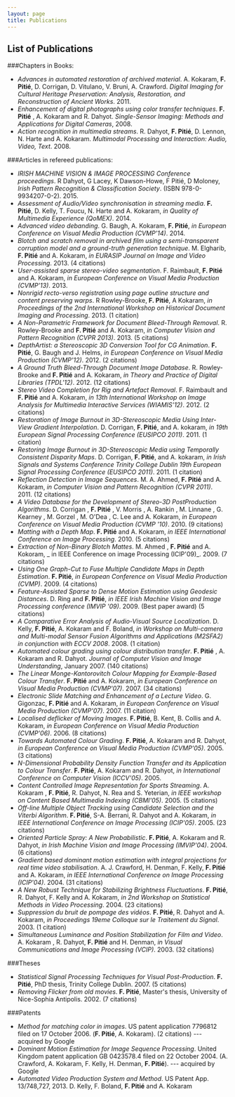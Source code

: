 ```yaml
---
layout: page
title: Publications
---
```



## List of Publications

###Chapters in Books:

* _Advances in automated restoration of archived material_. A. Kokaram, __F. Pitié__, D. Corrigan, D. Vitulano, V. Bruni, A. Crawford. _Digital Imaging for Cultural Heritage Preservation: Analysis, Restoration, and Reconstruction of Ancient Works_. 2011.
* _Enhancement of digital photographs using color transfer techniques_. __F. Pitié__ , A. Kokaram and R. Dahyot. _Single-Sensor Imaging: Methods and Applications for Digital Cameras_, 2008.
* _Action recognition in multimedia streams_.  R. Dahyot, __F. Pitié__, D. Lennon, N. Harte and A. Kokaram. _Multimodal Processing and Interaction:  Audio, Video, Text_. 2008.

###Articles in refereed publications:

*  _IRISH MACHINE VISION & IMAGE PROCESSING Conference proceedings_. R Dahyot, G Lacey, K Dawson-Howe, F Pitié, D Moloney, _Irish Pattern Recognition & Classification Society_. (ISBN 978-0-9934207-0-2). 2015.
*  _Assessment of Audio/Video synchronisation in streaming media_. __F. Pitié__, D. Kelly, T. Foucu, N. Harte and A. Kokaram, _in Quality of Multimedia Experience (QoMEX)_. 2014.
*  _Advanced video debanding_. G. Baugh, A. Kokaram, __F. Pitié__, _in European Conference on Visual Media Production (CVMP'14)_. 2014.
*  _*Blotch and scratch removal in archived film using a semi-transparent corruption model and a ground-truth generation technique*_. M. Elgharib, __F. Pitié__ and A. Kokaram, _in EURASIP Journal on Image and Video Processing_. 2013. (4 citations)
*  _*User-assisted sparse stereo-video segmentation*_. F. Raimbault, __F. Pitié__ and A. Kokaram, _in European Conference on Visual Media Production (CVMP'13)_. 2013.
*  _Nonrigid recto-verso registration using page outline structure and content preserving warps_. R Rowley-Brooke, __F. Pitié__, A Kokaram, _in Proceedings of the 2nd International Workshop on Historical Document Imaging and Processing_. 2013. (1 citation)
*  _*A Non-Parametric Framework for Document Bleed-Through Removal*_. R. Rowley-Brooke and __F. Pitié__ and A. Kokaram, _in Computer Vision and Pattern Recognition (CVPR 2013)_. 2013. (5 citations)
*  _DepthArtist: a Stereoscopic 3D Conversion Tool for CG Animation_. __F. Pitié__, G. Baugh and J. Helms, _in European Conference on Visual Media Production (CVMP'12)_. 2012. (2 citations)
*  _A Ground Truth Bleed-Through Document Image Database_. R. Rowley-Brooke and __F. Pitié__ and A. Kokaram, _in Theory and Practice of Digital Libraries (TPDL'12)_. 2012. (12 citations)
*  _Stereo Video Completion for Rig and Artefact Removal_. F. Raimbault and __F. Pitié__ and A. Kokaram, _in  13th International Workshop on Image Analysis for Multimedia Interactive Services (WIAMIS'12)_. 2012. (2 citations)
*  _Restoration of Image Burnout in 3D-Stereoscopic Media Using Inter-View Gradient Interpolation_. D. Corrigan, __F. Pitié__, and A.
  kokaram, _in 19th European Signal Processing Conference (EUSIPCO
    2011)_. 2011. (1 citation)
*  _Restoring Image Burnout in 3D-Stereoscopic Media using Temporally Consistent Disparity Maps_. D. Corrigan, __F. Pitié__, and A.
  kokaram, _in Irish Signals and Systems Conference Trinity College
    Dublin 19th European Signal Processing Conference (EUSIPCO
    2011)_. 2011. (1 citation)
*  _*Reflection Detection in Image Sequences*_. M. A. Ahmed,
  __F. Pitié__ and A. Kokaram, _in Computer Vision and Pattern
    Recognition (CVPR 2011)_. 2011. (12 citations)
*  _A Video Database for the Development of Stereo-3D  PostProduction Algorithms_. D. Corrigan , __F. Pitié__ , V. Morris ,  A. Rankin , M. Linnane , G. Kearney , M. Gorzel , M. O'Dea , C. Lee  and A. Kokaram, _in European Conference on Visual Media  Production (CVMP '10)_. 2010. (9 citations)
*  _*Matting with a Depth Map*_. __F. Pitié__ and A. Kokaram,  _in IEEE International Conference on Image Processing_. 2010. (5 citations)
*  _Extraction of Non-Binary Blotch Mattes_. M. Ahmed , __F. Pitié__
  and A. Kokoram, _ in IEEE Conference on image Processing (ICIP'09)_. 2009. (7 citations)
*  _*Using One Graph-Cut to Fuse Multiple Candidate Maps in Depth Estimation*_. __F. Pitié__, _in European Conference on Visual Media Production (CVMP)_. 2009. (4 citations)
*  _Feature-Assisted Sparse to Dense Motion Estimation using
  Geodesic Distances_. D. Ring and __F. Pitié__, _in IEEE Irish
    Machine Vision and Image Processing conference (IMVIP
    '09)_. 2009. (Best paper award) (5 citations)
*  _A Comparative Error Analysis of Audio-Visual Source Localization_. D. Kelly, __F. Pitié__, A. Kokaram and F. Boland, _in Workshop on Multi-camera and Multi-modal Sensor Fusion Algorithms and Applications (M2SFA2) in conjunction with ECCV 2008_. 2008. (1 citation)
*  _*Automated colour grading using colour distribution transfer*_. __F. Pitié__ , A. Kokaram and R. Dahyot. _Journal of Computer Vision and Image Understanding_, January 2007. (140 citations)
*  _*The Linear Monge-Kantorovitch Colour Mapping for Example-Based Colour Transfer*_. __F. Pitié__  and A. Kokaram, _in European Conference on Visual Media Production (CVMP'07)_. 2007. (34 citations)
*  _Electronic Slide Matching and Enhancement of a Lecture Video_.  G. Gigonzac, __F. Pitié__ and A. Kokaram, _in European Conference on Visual Media Production (CVMP'07)_. 2007. (11 citation)
*  _*Localised deflicker of Moving Images*_. __F. Pitié__, B. Kent, B. Collis and A. Kokaram, _in European Conference on Visual Media Production (CVMP'06)_. 2006. (8 citations)
*  _Towards Automated Colour Grading_. __F. Pitié__, A. Kokaram and R. Dahyot, _in European Conference on Visual Media Production (CVMP'05)_. 2005. (3 citations)
*  _*N-Dimensional Probability Density Function Transfer and its Application to Colour Transfer*_. __F. Pitié__, A. Kokaram and R. Dahyot, _in International Conference on Computer Vision (ICCV'05)_. 2005. 
*  _Content Controlled Image Representation for Sports Streaming_. A. Kokaram , __F. Pitié__, R. Dahyot, N. Rea and S. Yeterian, _in IEEE workshop on Content Based Multimedia Indexing (CBMI'05)_. 2005. (5 citations)
*  _Off-line Multiple Object Tracking using Candidate Selection and the Viterbi Algorithm_. __F. Pitié__, S-A. Berrani, R. Dahyot and A. Kokaram, _in IEEE International Conference on Image Processing (ICIP'05)_. 2005. (23 citations)
*  _Oriented Particle Spray: A New Probabilistic_. __F. Pitié__, A. Kokaram and R. Dahyot, _in Irish Machine Vision and Image Processing (IMVIP'04)_. 2004. (6 citations)
*  _Gradient based dominant motion estimation with integral projections for real time video stabilisation_. A. J. Crawford, H. Denman, F. Kelly, __F. Pitié__ and A. Kokaram, _in IEEE International Conference on Image Processing (ICIP'04)_. 2004. (31 citations)
*  _A New Robust Technique for Stabilizing Brightness Fluctuations_. __F. Pitié__, R. Dahyot, F. Kelly and A. Kokaram, _in 2nd Workshop on Statistical Methods in Video Processing_. 2004. (23 citations)
*  _Suppression du bruit de pompage des vidéos_. __F. Pitié__, R. Dahyot and A. Kokaram, _in Proceedings 19eme Colloque sur le Traitement du Signal_. 2003. (1 citation)
*  _Simultaneous Luminance and Position Stabilization for Film and Video_. A. Kokaram , R. Dahyot, __F. Pitié__ and H. Denman, _in Visual Communications and Image Processing (VCIP)_. 2003. (32 citations)

###Theses

*  _Statistical Signal Processing Techniques for Visual Post-Production_. __F. Pitié__, PhD thesis, Trinity College Dublin. 2007. (5 citations)
*  _Removing Flicker from old movies_. __F. Pitié__,  Master's thesis, University of Nice-Sophia Antipolis. 2002. (7 citations)

###Patents

*  _Method for matching color in images_. US patent application 7796812 filed on 17 October 2006. (__F. Pitié__, A. Kokaram). (2 citations) --- acquired by Google
*  _Dominant Motion Estimation for Image Sequence
  Processing_. United Kingdom patent application GB 0423578.4 filed
  on 22 October 2004. (A. Crawford, A. Kokaram, F. Kelly,
  H. Denman, __F. Pitié__). --- acquired by Google
*  _Automated Video Production System and Method_. US Patent App. 13/748,727, 2013. D. Kelly, F. Boland, __F. Pitié__ and A. Kokaram



